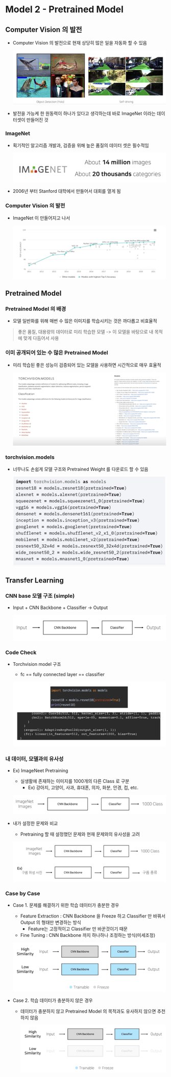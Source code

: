 # Model 2 - Pretrained Model

## Computer Vision 의 발전

- Computer Vision 의 발전으로 현재 상당히 많은 일을 자동화 할 수 있음

    ![](./img/2021-08-25-10-59-13.png)

- 발전을 가능케 한 원동력이 하나가 있다고 생각하는데 바로 ImageNet 이라는 데이터셋이 만들어진 것

### ImageNet

- 획기적인 알고리즘 개발과, 검증을 위해 높은 품질의 데이터 셋은 필수적임

    ![](./img/2021-08-25-11-01-22.png)

- 2006년 부터 Stanford 대학에서 만들어서 대회를 열게 됨

### Computer Vision 의 발전

- ImageNet 이 만들어지고 나서

    ![](./img/2021-08-25-11-02-55.png)

## Pretrained Model

### Pretrained Model 의 배경

- 모델 일반화를 위해 매번 수 많은 이미지를 학습시키는 것은 까다롭고 비효율적

> 좋은 품질, 대용량의 데이터로 미리 학습한 모델 -> 이 모델을 바탕으로 내 목적에 맞게 다듬어서 사용

### 이미 공개되어 있는 수 많은 Pretrained Model

- 미리 학습된 좋은 성능이 검증되어 있는 모델을 사용하면 시간적으로 매우 효율적

    ![](./img/2021-08-25-11-07-27.png)

### torchvision.models

- 너무나도 손쉽게 모델 구조와 Pretrained Weight 를 다운로드 할 수 있음

    ![](./img/2021-08-25-11-08-44.png)

## Transfer Learning

### CNN base 모델 구조 (simple)

- Input + CNN Backbone + Classifier -> Output

    ![](./img/2021-08-25-11-10-46.png)

### Code Check

- Torchvision model 구조
  - fc == fully connected layer == classifier

  ![](./img/2021-08-25-11-11-37.png)

### 내 데이터, 모델과의 유사성

- Ex) ImageNeet Pretraining
  - 실생활에 존재하는 이미지를 1000개의 다른 Class 로 구분
    - Ex) 강아지, 고양이, 사과, 휴대폰, 의자, 화분, 안경, 컵, etc.

  ![](./img/2021-08-25-11-13-45.png)

- 내가 설정한 문제와 비교
  - Pretraining 할 때 설정했던 문제와 현재 문제와의 유사성을 고려

  ![](./img/2021-08-25-11-16-26.png)

### Case by Case

- Case 1. 문제를 해결하기 위한 학습 데이터가 충분한 경우
  - Feature Extraction : CNN Backbone 을 Freeze 하고 Classifier 만 바꿔서 Output 의 형태만 변경하는 방식
    - Feature는 고정적이고 Classifier 만 바꾼것이기 때문
  - Fine Tuning : CNN Backbone 까지 하나하나 조정하는 방식(미세조정)

  ![](./img/2021-08-25-11-19-18.png)

- Case 2. 학습 데이터가 충분하지 않은 경우
  - 데이터가 충분하지 않고 Pretrained Model 의 목적과도 유사하지 않으면 추천하지 않음

    ![](./img/2021-08-25-11-25-31.png)




